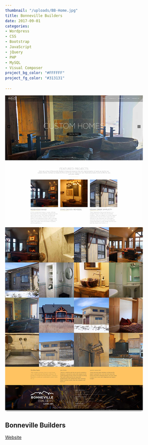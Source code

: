 ```yaml
---
thumbnail: "/uploads/BB-Home.jpg"
title: Bonneville Builders
date: 2017-09-01
categories:
- Wordpress
- CSS
- Bootstrap
- JavaScript
- jQuery
- PHP
- MySQL
- Visual Composer
project_bg_color: "#FFFFFF"
project_fg_color: "#313131"

---
```

![](/uploads/BB-Home.jpg)
## Bonneville Builders
[Website]("https://buildbonneville.com)
